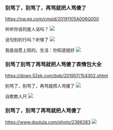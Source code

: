 ### 别骂了，别骂了，再骂就把人骂傻了
https://xw.qq.com/cmsid/20191105A006Q000

听听你说的是人话吗？
![](https://inews.gtimg.com/newsapp_match/0/10685813203/)

说句别的行吗？听够了
![](https://inews.gtimg.com/newsapp_bt/0/10685813196/)

我是自愿上班的。生活：你知道就好
![](https://inews.gtimg.com/newsapp_bt/0/8822625283/)

### 别骂了别骂了再骂就把人骂傻了表情包大全
https://down.52pk.com/bqb/201907/154302.shtml

别骂了，别骂了，再骂就把人骂傻了
![](https://down.52pk.com/uploads/190724/5038_105930_5859.png)

自欺欺人尺
![](https://down.52pk.com/uploads/190724/5038_105931_1232.png)

### 别骂了，别骂了再骂就把人骂傻了
https://www.doutula.com/photo/2366283
![](http://img.doutula.com/production/uploads/image/2019/12/09/20191209833300_nVLzXF.jpg)
